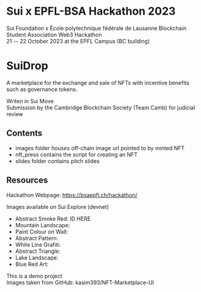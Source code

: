# Sui x EPFL-BSA Hackathon 2023
Sui Foundation x École polytechnique fédérale de Lausanne Blockchain Student Association Web3 Hackathon \
21 -- 22 October 2023 at the EPFL Campus (BC building)

# SuiDrop
A marketplace for the exchange and sale of NFTs with incentive benefits such as governance tokens.

Writen in Sui Move \
Submission by the Cambridge Blockchain Society (Team Camb) for judicial review

## Contents
- images folder houses off-chain image url pointed to by minted NFT
- nft_press contains the script for creating an NFT
- slides folder contains pitch slides


## Resources
Hackathon Webpage: https://bsaepfl.ch/hackathon/

Images available on Sui Explore (devnet)
- Abstract Smoke Red: ID HERE
- Mountain Landscape:
- Paint Colour on Wall:
- Abstract Pattern:
- White Line Grafiti:
- Abstract Triangle:
- Lake Landscape:
- Blue Red Art:


This is a demo project\
Images taken from GitHub: kasim393/NFT-Marketplace-UI
